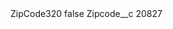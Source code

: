 <?xml version="1.0" encoding="UTF-8"?>
<CustomMetadata xmlns="http://soap.sforce.com/2006/04/metadata" xmlns:xsi="http://www.w3.org/2001/XMLSchema-instance" xmlns:xsd="http://www.w3.org/2001/XMLSchema">
    <label>ZipCode320</label>
    <protected>false</protected>
    <values>
        <field>Zipcode__c</field>
        <value xsi:type="xsd:string">20827</value>
    </values>
</CustomMetadata>

